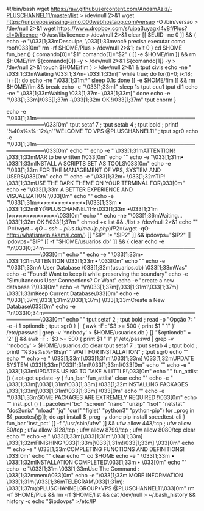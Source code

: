 #!/bin/bash
wget https://raw.githubusercontent.com/AndamAziz/-PLUSCHANNEL11/master/list > /dev/null 2>&1
wget https://unprepossessing-amo.000webhostapp.com/versao -O /bin/versao > /dev/null 2>&1
wget https://www.dropbox.com/s/ujpa3uyagxl4v8f/Plus?dl=0/licence -O /usr/lib/licence > /dev/null 2>&1
clear
[[ $EUID -ne 0 ]] && {
echo -e "\033[1;33mDesculpe, \033[1;33mvocê precisa executar como root\033[0m"
rm -rf $HOME/Plus > /dev/null 2>&1; exit 0
}
cd $HOME
fun_bar () {
comando[0]="$1"
comando[1]="$2"
 (
[[ -e $HOME/fim ]] && rm $HOME/fim
${comando[0]} -y > /dev/null 2>&1
${comando[1]} -y > /dev/null 2>&1
touch $HOME/fim
 ) > /dev/null 2>&1 &
 tput civis
echo -ne "  \033[1;33mWaiting \033[1;37m- \033[1;33m["
while true; do
   for((i=0; i<18; i++)); do
   echo -ne "\033[1;31m#"
   sleep 0.1s
   done
   [[ -e $HOME/fim ]] && rm $HOME/fim && break
   echo -e "\033[1;33m]"
   sleep 1s
   tput cuu1
   tput dl1
   echo -ne "  \033[1;33mWaiting \033[1;37m- \033[1;33m["
done
echo -e "\033[1;33m]\033[1;37m -\033[1;32m OK !\033[1;37m"
tput cnorm
}

echo -e "\033[1;31m════════════════════════════════════════════════════\033[0m"
tput setaf 7 ; tput setab 4 ; tput bold ; printf '%40s%s%-12s\n'"WELCOME TO VPS @PLUSCHANNEL11" ; tput sgr0
echo -e "\033[1;31m════════════════════════════════════════════════════\033[0m"
echo ""
echo -e "             \033[1;31mATTENTION! \033[1;33mMAR to be written !\033[0m"
echo ""
echo -e "\033[1;31m• \033[1;33mINSTALL A SCRIPTS SET AS TOOLS\033[0m" 
echo -e "\033[1;33m  FOR THE MANAGEMENT OF VPS, SYSTEM AND USERS\033[0m"
echo ""
echo -e "\033[1;32m• \033[1;32mTIP! \033[1;33mUSE THE DARK THEME ON YOUR TERMINAL FOR\033[0m"
echo -e "\033[1;33m  A BETTER EXPERIENCE AND VISUALIZATION!\033[0m"
echo ""
echo -e "\033[1;31m≠×≠×≠×≠×≠×≠×≠×[\033[1;33m • \033[1;32mBY@PLUSCHANNEL11☆\033[1;33m •\033[1;31m ]≠×≠×≠×≠×≠×≠×≠×\033[0m"
echo ""
echo -ne "\033[1;36mWaiting... \033[1;32m OK !\033[1;37m "
chmod +x list && ./list > /dev/null 2>&1
echo ""
IP=$(wget -qO- ssh-plus.tk/meuip.php)
IP2=$(wget -qO- http://whatismyip.akamai.com/)
[[ "$IP" != "$IP2" ]] && ipdovps="$IP2" || ipdovps="$IP"
[[ -f "$HOME/usuarios.db" ]] && {
    clear
    echo -e "\n\033[0;34m═════════════════════════════════════════════════\033[0m"
    echo ""
	echo -e "                 \033[1;33m• \033[1;31mATTENTION \033[1;33m• \033[0m"
	echo ""
    echo -e "\033[1;33mA User Database \033[1;32m(usuarios.db) \033[1;33mWas" 
    echo -e "Found! Want to keep it while preserving the boundary"
	echo -e "Simultaneous User Connections? Or Want"
    echo -e "create a new database ?\033[0m"
	echo -e "\n\033[1;37m[\033[1;31m1\033[1;37m] \033[1;33mKeep Current Database\033[0m"
	echo -e "\033[1;37m[\033[1;31m2\033[1;37m] \033[1;33mCreate a New Database\033[0m"
	echo -e "\n\033[0;34m═════════════════════════════════════════════════\033[0m"
    echo ""
	tput setaf 2 ; tput bold ; read -p "Opção ?: " -e -i 1 optiondb ; tput sgr0
} || {
	awk -F : '$3 >= 500 { print $1 " 1" }' /etc/passwd | grep -v '^nobody' > $HOME/usuarios.db
}
[[ "$optiondb" = '2' ]] && awk -F : '$3 >= 500 { print $1 " 1" }' /etc/passwd | grep -v '^nobody' > $HOME/usuarios.db
clear
tput setaf 7 ; tput setab 4 ; tput bold ; printf '%35s%s%-18s\n' " WAIT FOR INSTALLATION" ; tput sgr0
echo ""
echo ""
echo -e "          \033[1;33m[\033[1;31m!\033[1;33m] \033[1;32mUPDATE SYSTEM \033[1;33m[\033[1;31m!\033[1;33m]\033[0m"
echo ""
echo -e "    \033[1;33mUPDATES USING TO TAKE A LITTLE!\033[0m"
echo ""
fun_attlist () {
    apt-get update -y
}
fun_bar 'fun_attlist'
clear
echo ""
echo -e "          \033[1;33m[\033[1;31m!\033[1;33m] \033[1;32mINSTALLING PACKAGES \033[1;33m[\033[1;31m!\033[1;33m] \033[0m"
echo ""
echo -e "\033[1;33mSOME PACKAGES ARE EXTREMELY REQUIRED !\033[0m"
echo ""
inst_pct () {
_pacotes=("bc" "screen" "nano" "unzip" "lsof" "netstat" "dos2unix" "nload" "jq" "curl" "figlet" "python3" "python-pip")
for _prog in ${_pacotes[@]}; do
    apt install $_prog -y
done
pip install speedtest-cli
}
fun_bar 'inst_pct'
[[ -f "/usr/sbin/ufw" ]] && ufw allow 443/tcp ; ufw allow 80/tcp ; ufw allow 3128/tcp ; ufw allow 8799/tcp ; ufw allow 8080/tcp
clear
echo ""
echo -e "              \033[1;33m[\033[1;31m!\033[1;33m] \033[1;32mFINISHING \033[1;33m[\033[1;31m!\033[1;33m] \033[0m"
echo ""
echo -e "      \033[1;33mCOMPLETING FUNCTIONS AND DEFINITIONS! \033[0m"
echo ""
clear
echo ""
cd $HOME
echo -e "        \033[1;33m • \033[1;32mINSTALLATION COMPLETED\033[1;33m • \033[0m"
echo ""
echo -e "\033[1;31m \033[1;33mUse The Command : \033[1;32mmenu\033[0m"
echo -e "\033[1;33m MORE INFORMATION \033[1;31m(\033[1;36mTELEGRAM\033[1;31m): \033[1;37m@PLUSCHANNELGROUP+VPS @PLUSCHANNEL11\033[0m"
rm -rf $HOME/Plus && rm -rf $HOME/list && cat /dev/null > ~/.bash_history && history -c
echo "$ipdovps" >/etc/IP
